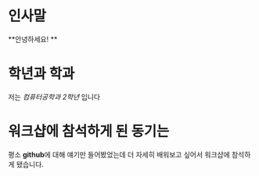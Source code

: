 # 인사말
**안녕하세요! **
# 학년과 학과
저는 *컴퓨터공학과 2학년* 입니다
# 워크샵에 참석하게 된 동기는
평소 **github**에 대해 얘기만 들어봤었는데 더 자세히 배워보고 싶어서 워크샵에 참석하게 됐습니다.
